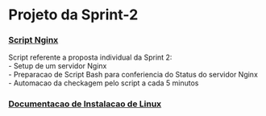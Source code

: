 # Projeto da Sprint-2

###  <a href= Script_Nginx>Script Nginx </a>
<p>
Script referente a proposta individual da Sprint 2:
<br>
- Setup de um servidor Nginx
<br>
- Preparacao de Script Bash para conferiencia do Status
do servidor Nginx
<br>
- Automacao da checkagem pelo script a cada 5 minutos

</p>

###  <a href= Sprint-1 > Documentacao de Instalacao de Linux </a>

<p>

 </p>


